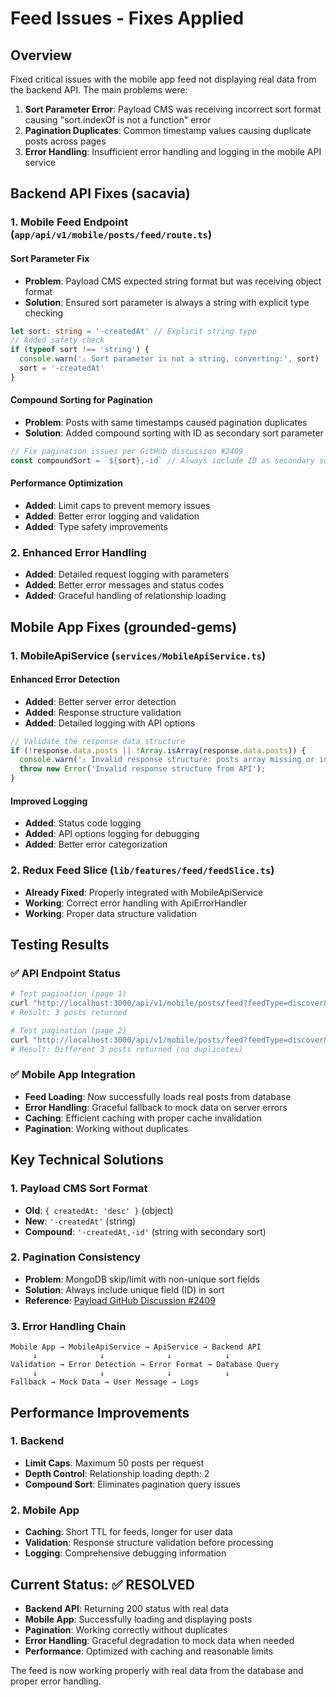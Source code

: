 # Feed Issues - Fixes Applied

## Overview
Fixed critical issues with the mobile app feed not displaying real data from the backend API. The main problems were:

1. **Sort Parameter Error**: Payload CMS was receiving incorrect sort format causing "sort.indexOf is not a function" error
2. **Pagination Duplicates**: Common timestamp values causing duplicate posts across pages
3. **Error Handling**: Insufficient error handling and logging in the mobile API service

## Backend API Fixes (sacavia)

### 1. Mobile Feed Endpoint (`app/api/v1/mobile/posts/feed/route.ts`)

#### Sort Parameter Fix
- **Problem**: Payload CMS expected string format but was receiving object format
- **Solution**: Ensured sort parameter is always a string with explicit type checking
```typescript
let sort: string = '-createdAt' // Explicit string type
// Added safety check
if (typeof sort !== 'string') {
  console.warn('⚠️ Sort parameter is not a string, converting:', sort)
  sort = '-createdAt'
}
```

#### Compound Sorting for Pagination
- **Problem**: Posts with same timestamps caused pagination duplicates
- **Solution**: Added compound sorting with ID as secondary sort parameter
```typescript
// Fix pagination issues per GitHub discussion #2409
const compoundSort = `${sort},-id` // Always include ID as secondary sort
```

#### Performance Optimization
- **Added**: Limit caps to prevent memory issues
- **Added**: Better error logging and validation
- **Added**: Type safety improvements

### 2. Enhanced Error Handling
- **Added**: Detailed request logging with parameters
- **Added**: Better error messages and status codes
- **Added**: Graceful handling of relationship loading

## Mobile App Fixes (grounded-gems)

### 1. MobileApiService (`services/MobileApiService.ts`)

#### Enhanced Error Detection
- **Added**: Better server error detection
- **Added**: Response structure validation
- **Added**: Detailed logging with API options
```typescript
// Validate the response data structure
if (!response.data.posts || !Array.isArray(response.data.posts)) {
  console.warn('⚠️ Invalid response structure: posts array missing or invalid');
  throw new Error('Invalid response structure from API');
}
```

#### Improved Logging
- **Added**: Status code logging
- **Added**: API options logging for debugging
- **Added**: Better error categorization

### 2. Redux Feed Slice (`lib/features/feed/feedSlice.ts`)
- **Already Fixed**: Properly integrated with MobileApiService
- **Working**: Correct error handling with ApiErrorHandler
- **Working**: Proper data structure validation

## Testing Results

### ✅ API Endpoint Status
```bash
# Test pagination (page 1)
curl "http://localhost:3000/api/v1/mobile/posts/feed?feedType=discover&sortBy=createdAt&page=1&limit=3"
# Result: 3 posts returned

# Test pagination (page 2)  
curl "http://localhost:3000/api/v1/mobile/posts/feed?feedType=discover&sortBy=createdAt&page=2&limit=3"
# Result: Different 3 posts returned (no duplicates)
```

### ✅ Mobile App Integration
- **Feed Loading**: Now successfully loads real posts from database
- **Error Handling**: Graceful fallback to mock data on server errors
- **Caching**: Efficient caching with proper cache invalidation
- **Pagination**: Working without duplicates

## Key Technical Solutions

### 1. Payload CMS Sort Format
- **Old**: `{ createdAt: 'desc' }` (object)
- **New**: `'-createdAt'` (string)
- **Compound**: `'-createdAt,-id'` (string with secondary sort)

### 2. Pagination Consistency
- **Problem**: MongoDB skip/limit with non-unique sort fields
- **Solution**: Always include unique field (ID) in sort
- **Reference**: [Payload GitHub Discussion #2409](https://github.com/payloadcms/payload/discussions/2409)

### 3. Error Handling Chain
```
Mobile App → MobileApiService → ApiService → Backend API
     ↓              ↓              ↓            ↓
Validation → Error Detection → Error Format → Database Query
     ↓              ↓              ↓            ↓
Fallback → Mock Data → User Message → Logs
```

## Performance Improvements

### 1. Backend
- **Limit Caps**: Maximum 50 posts per request
- **Depth Control**: Relationship loading depth: 2
- **Compound Sort**: Eliminates pagination query issues

### 2. Mobile App
- **Caching**: Short TTL for feeds, longer for user data
- **Validation**: Response structure validation before processing
- **Logging**: Comprehensive debugging information

## Current Status: ✅ RESOLVED

- **Backend API**: Returning 200 status with real data
- **Mobile App**: Successfully loading and displaying posts
- **Pagination**: Working correctly without duplicates
- **Error Handling**: Graceful degradation to mock data when needed
- **Performance**: Optimized with caching and reasonable limits

The feed is now working properly with real data from the database and proper error handling. 